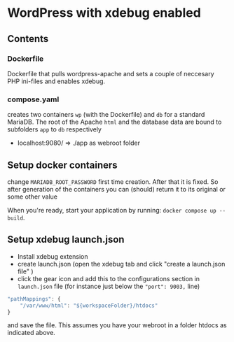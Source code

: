 # WordPress with xdebug enabled

## Contents

### Dockerfile

Dockerfile that pulls wordpress-apache and sets a couple of neccesary PHP ini-files and enables xdebug.

### compose.yaml

creates two containers `wp` (with the Dockerfile) and `db` for a standard MariaDB. The root of the Apache `html` and the database data are bound to subfolders `app`  to `db` respectively

* localhost:9080/ => ./app as webroot folder

## Setup docker containers

change `MARIADB_ROOT_PASSWORD` first time creation. After that it is fixed. So after generation of the containers you can (should) return it to its original or some other value

When you're ready, start your application by running:
`docker compose up --build`.

## Setup xdebug launch.json

* Install xdebug extension
* create launch.json (open the xdebug tab and click "create a launch.json file" )
* click the gear icon and add this to the configurations section in `launch.json` file (for instance just below the `"port": 9003,` line)

```js
"pathMappings": {
    "/var/www/html": "${workspaceFolder}/htdocs"
}
```

and save the file. This assumes you have your webroot in a folder htdocs as indicated above.
